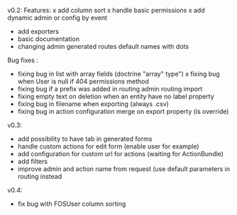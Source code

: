 v0.2:
Features:
x add column sort
x handle basic permissions
x add dynamic admin or config by event
- add exporters
- basic documentation
- changing admin generated routes default names with dots

Bug fixes :
- fixing bug in list with array fields (doctrine "array" type")
x fixing bug when User is null if 404 permissions method
- fixing bug if a prefix was added in routing admin routing import
- fixing empty text on deletion when an entity have no label property
- fixing bug in filename when exporting (always .csv)
- fixing bug in action configuration merge on export property (is override)

v0.3:
- add possibility to have tab in generated forms
- handle custom actions for edit form (enable user for example)
- add configuration for custom url for actions (waiting for ActionBundle)
- add filters
- improve admin and action name from request (use default parameters in routing instead

v0.4:
- fix bug with FOSUser column sorting
